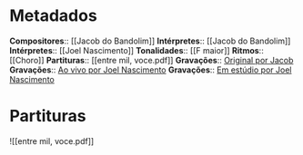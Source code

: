# Metadados

**Compositores**:: [[Jacob do Bandolim]]
**Intérpretes**:: [[Jacob do Bandolim]]
**Intérpretes**:: [[Joel Nascimento]]
**Tonalidades**:: [[F maior]]
**Ritmos**:: [[Choro]]
**Partituras**:: [[entre mil, voce.pdf]]
**Gravações**:: [Original por Jacob](https://www.youtube.com/watch?v=LlNzP1g5Cqg)
**Gravações**:: [Ao vivo por Joel Nascimento](https://www.youtube.com/watch?v=ZVjQOpcZOqc)
**Gravações**:: [Em estúdio por Joel Nascimento](https://www.youtube.com/watch?v=qATmBGXzcvg)

# Partituras
![[entre mil, voce.pdf]]